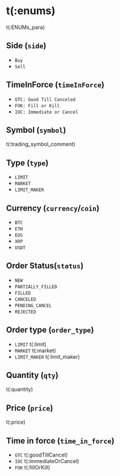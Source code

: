 # t(:enums)
t(:ENUMs_para)

## Side (`side`)
* `Buy`
* `Sell`

## TimeInForce (`timeInForce`)
* `GTC: Good Till Canceled`
* `FOK: Fill or Kill`
* `IOC: Immediate or Cancel`

## Symbol (`symbol`)
t(:trading_symbol_comment) 


## Type (`type`)
* `LIMIT`
* `MARKET`
* `LIMIT_MAKER`


## Currency (`currency`/`coin`)
* `BTC`
* `ETH`
* `EOS`
* `XRP`
* `USDT`

## Order Status(`status`)
* `NEW`
* `PARTIALLY_FILLED`
* `FILLED`
* `CANCELED`
* `PENDING_CANCEL`
* `REJECTED`

## Order type (`order_type`)
* `LIMIT` t(:limit)
* `MARKET` t(:market)
* `LIMIT_MAKER` t(:limit_maker)

## Quantity (`qty`)
t(:quantity)

## Price (`price`)
t(:price)

## Time in force (`time_in_force`)
* `GTC` t(:goodTillCancel)
* `IOC` t(:immediateOrCancel)
* `FOK` t(:fillOrKill)
